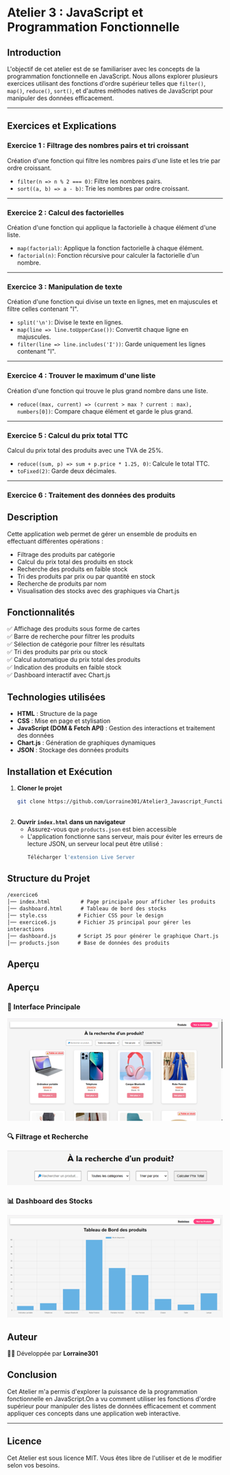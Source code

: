 # Atelier 3 : JavaScript et Programmation Fonctionnelle

## Introduction

L'objectif de cet atelier est de se familiariser avec les concepts de la programmation fonctionnelle en JavaScript. Nous allons explorer plusieurs exercices utilisant des fonctions d'ordre supérieur telles que `filter()`, `map()`, `reduce()`, `sort()`, et d'autres méthodes natives de JavaScript pour manipuler des données efficacement.

---

## Exercices et Explications

### Exercice 1 : Filtrage des nombres pairs et tri croissant

Création d'une fonction qui filtre les nombres pairs d'une liste et les trie par ordre croissant.

- `filter(n => n % 2 === 0)`: Filtre les nombres pairs.
- `sort((a, b) => a - b)`: Trie les nombres par ordre croissant.

---

### Exercice 2 : Calcul des factorielles
Création d'une fonction qui applique la factorielle à chaque élément d'une liste.

- `map(factorial)`: Applique la fonction factorielle à chaque élément.
- `factorial(n)`: Fonction récursive pour calculer la factorielle d'un nombre.

---

### Exercice 3 : Manipulation de texte

Création d'une fonction qui divise un texte en lignes, met en majuscules et filtre celles contenant "I".

- `split('\n')`: Divise le texte en lignes.
- `map(line => line.toUpperCase())`: Convertit chaque ligne en majuscules.
- `filter(line => line.includes('I'))`: Garde uniquement les lignes contenant "I".

---

### Exercice 4 : Trouver le maximum d'une liste


Création  d'une fonction qui trouve le plus grand nombre dans une liste.
- `reduce((max, current) => (current > max ? current : max), numbers[0])`: Compare chaque élément et garde le plus grand.

---

### Exercice 5 : Calcul du prix total TTC

Calcul du prix total des produits avec une TVA de 25%.

- `reduce((sum, p) => sum + p.price * 1.25, 0)`: Calcule le total TTC.
- `toFixed(2)`: Garde deux décimales.

---

### Exercice 6 : Traitement des données des produits

## Description  
Cette application web permet de gérer un ensemble de produits en effectuant différentes opérations :  
- Filtrage des produits par catégorie  
- Calcul du prix total des produits en stock  
- Recherche des produits en faible stock  
- Tri des produits par prix ou par quantité en stock  
- Recherche de produits par nom  
- Visualisation des stocks avec des graphiques via Chart.js  

## Fonctionnalités  
✅ Affichage des produits sous forme de cartes  
✅ Barre de recherche pour filtrer les produits  
✅ Sélection de catégorie pour filtrer les résultats  
✅ Tri des produits par prix ou stock  
✅ Calcul automatique du prix total des produits  
✅ Indication des produits en faible stock  
✅ Dashboard interactif avec Chart.js  

## Technologies utilisées  
- **HTML** : Structure de la page  
- **CSS** : Mise en page et stylisation  
- **JavaScript (DOM & Fetch API)** : Gestion des interactions et traitement des données  
- **Chart.js** : Génération de graphiques dynamiques  
- **JSON** : Stockage des données produits  

## Installation et Exécution  
1. **Cloner le projet**  
   ```bash
   git clone https://github.com/Lorraine301/Atelier3_Javascript_Functional_Programming.git
  
   ```
2. **Ouvrir `index.html` dans un navigateur**  
   - Assurez-vous que `products.json` est bien accessible  
   - L'application fonctionne sans serveur, mais pour éviter les erreurs de lecture JSON, un serveur local peut être utilisé :  
     ```bash
     Télécharger l'extension Live Server
     ```

## Structure du Projet  
```
/exercice6
│── index.html          # Page principale pour afficher les produits
│── dashboard.html      # Tableau de bord des stocks
│── style.css          # Fichier CSS pour le design
│── exercice6.js       # Fichier JS principal pour gérer les interactions
│── dashboard.js       # Script JS pour générer le graphique Chart.js
│── products.json      # Base de données des produits
```

## Aperçu  
## Aperçu  
### 🎯 Interface Principale  
![Interface Principale](images/interface_principale.png)  

### 🔍 Filtrage et Recherche  
![Filtrage](images/filtrage_et_recherche.png)  

### 📊 Dashboard des Stocks  
![Dashboard](images/dashboard_des_stocks.png)    

## Auteur  
👨‍💻 Développée par **Lorraine301**  




## Conclusion

Cet Atelier  m'a permis d'explorer la puissance de la programmation fonctionnelle en JavaScript.On a vu comment utiliser les fonctions d'ordre supérieur pour manipuler des listes de données efficacement et comment appliquer ces concepts dans une application web interactive.

---

## Licence

Cet Atelier est sous licence MIT. Vous êtes libre de l'utiliser et de le modifier selon vos besoins.



